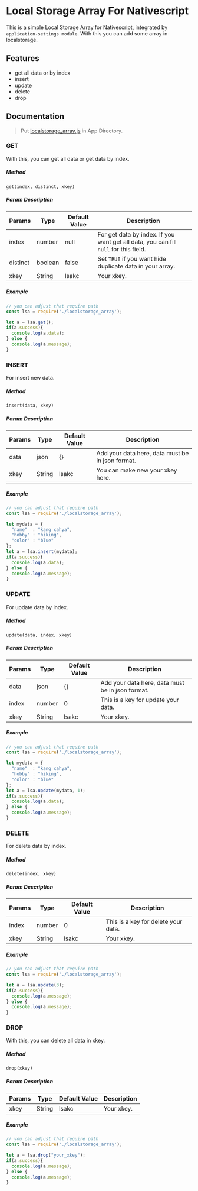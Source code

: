 # Local Storage Array For Nativescript
This is a simple Local Storage Array for Nativescript, integrated by ```application-settings module```. With this you can add some array in localstorage.

## Features
- get all data or by index
- insert
- update
- delete
- drop

## Documentation
> Put [localstorage_array.js](https://github.com/dyazincahya/local-storage-array-nativescript/blob/main/localstorage_array.js) in App Directory.

### GET
With this, you can get all data or get data by index.

##### Method
```get(index, distinct, xkey)```

##### Param Description
|  Params  | Type    | Default Value | Description                                                                              |
|----------|---------|---------------|------------------------------------------------------------------------------------------|
| index    | number  | null          | For get data by index. If you want get all data, you can fill ```null``` for this field. |
| distinct | boolean | false         | Set ```TRUE``` if you want hide duplicate data in your array.                            |
| xkey     | String  | lsakc         | Your xkey.                                                                               |

##### Example
``` javascript
// you can adjust that require path
const lsa = require('./localstorage_array');

let a = lsa.get();
if(a.success){
  console.log(a.data);
} else {
  console.log(a.message);
}
```

### INSERT
For insert new data.

##### Method
```insert(data, xkey)```

##### Param Description
|  Params  | Type    | Default Value | Description                                      |
|----------|---------|---------------|--------------------------------------------------|
| data     | json    | {}            | Add your data here, data must be in json format. |
| xkey     | String  | lsakc         | You can make new your xkey here.                 |

##### Example
``` javascript
// you can adjust that require path
const lsa = require('./localstorage_array');

let mydata = {
  "name"  : "kang cahya",
  "hobby" : "hiking",
  "color" : "blue"
};
let a = lsa.insert(mydata);
if(a.success){
  console.log(a.data);
} else {
  console.log(a.message);
}
```

### UPDATE
For update data by index.

##### Method
```update(data, index, xkey)```

##### Param Description
|  Params  | Type    | Default Value | Description                                      |
|----------|---------|---------------|--------------------------------------------------|
| data     | json    | {}            | Add your data here, data must be in json format. |
| index    | number  | 0             | This is a key for update your data.              |
| xkey     | String  | lsakc         | Your xkey.                                       |

##### Example
``` javascript
// you can adjust that require path
const lsa = require('./localstorage_array');

let mydata = {
  "name"  : "kang cahya",
  "hobby" : "hiking",
  "color" : "blue"
};
let a = lsa.update(mydata, 1);
if(a.success){
  console.log(a.data);
} else {
  console.log(a.message);
}
```

### DELETE
For delete data by index.

##### Method
```delete(index, xkey)```

##### Param Description
|  Params  | Type    | Default Value | Description                                      |
|----------|---------|---------------|--------------------------------------------------|
| index    | number  | 0             | This is a key for delete your data.              |
| xkey     | String  | lsakc         | Your xkey.                                       |

##### Example
``` javascript
// you can adjust that require path
const lsa = require('./localstorage_array');

let a = lsa.update(3);
if(a.success){
  console.log(a.message);
} else {
  console.log(a.message);
}
```

### DROP
With this, you can delete all data in xkey.

##### Method
```drop(xkey)```

##### Param Description
|  Params  | Type    | Default Value | Description                |
|----------|---------|---------------|----------------------------|
| xkey     | String  | lsakc         | Your xkey.                 |

##### Example
``` javascript
// you can adjust that require path
const lsa = require('./localstorage_array');

let a = lsa.drop("your_xkey");
if(a.success){
  console.log(a.message);
} else {
  console.log(a.message);
}
```

